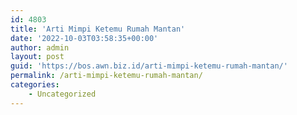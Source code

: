 ```yaml
---
id: 4803
title: 'Arti Mimpi Ketemu Rumah Mantan'
date: '2022-10-03T03:58:35+00:00'
author: admin
layout: post
guid: 'https://bos.awn.biz.id/arti-mimpi-ketemu-rumah-mantan/'
permalink: /arti-mimpi-ketemu-rumah-mantan/
categories:
    - Uncategorized
---
```


